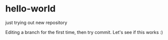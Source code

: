 # hello-world
just trying out new repository

Editing a branch for the first time, then try commit.  Let's see if this works :)
